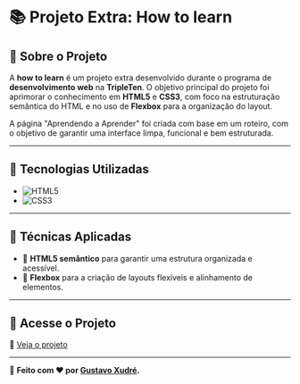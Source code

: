 # 📚 Projeto Extra: How to learn  

## 📌 Sobre o Projeto  

A **how to learn** é um projeto extra desenvolvido durante o programa de **desenvolvimento web** na **TripleTen**. O objetivo principal do projeto foi aprimorar o conhecimento em **HTML5** e **CSS3**, com foco na estruturação semântica do HTML e no uso de **Flexbox** para a organização do layout.  

A página "Aprendendo a Aprender" foi criada com base em um roteiro, com o objetivo de garantir uma interface limpa, funcional e bem estruturada.  

---  

## 🚀 Tecnologias Utilizadas  

- ![HTML5](https://img.shields.io/badge/HTML5-%23E34F26.svg?style=flat&logo=html5&logoColor=white)  
- ![CSS3](https://img.shields.io/badge/CSS3-%231572B6.svg?style=flat&logo=css3&logoColor=white)  

---  

## 🎯 Técnicas Aplicadas  

- 🎨 **HTML5 semântico** para garantir uma estrutura organizada e acessível.  
- 📏 **Flexbox** para a criação de layouts flexíveis e alinhamento de elementos.  

---  

## 🔗 Acesse o Projeto  

🔗 [Veja o projeto](https://gxudre.github.io/web_project_howToLean/)  

---  

🔹 **Feito com ❤️ por [Gustavo Xudré](https://www.linkedin.com/in/gustavo-xudre/).**  
